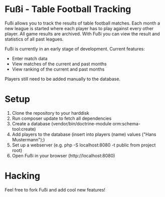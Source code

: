 Fußi - Table Football Tracking
==============================

Fußi allows you to track the results of table football matches. Each month a
new league is started where each player has to play against every other player.
All game results are archived. With Fußi you can view the result and statistics
of all past leagues.

Fußi is currently in an early stage of development. Current features:

- Enter match data
- View matches of the current and past months
- View ranking of the current and past months

Players still need to be added manually to the database.

Setup
=====

1. Clone the repository to your harddisk
2. Run composer update to fetch all dependencies
3. Create a database (vendor/bin/doctrine-module orm:schema-tool:create)
4. Add players to the database (insert into players (name) values ("Hans Mustermann");)
5. Set up a webserver (e.g. php -S localhost:8080 -t public from project root)
6. Open Fußi in your browser (http://localhost:8080)

Hacking
=======

Feel free to fork Fußi and add cool new features!